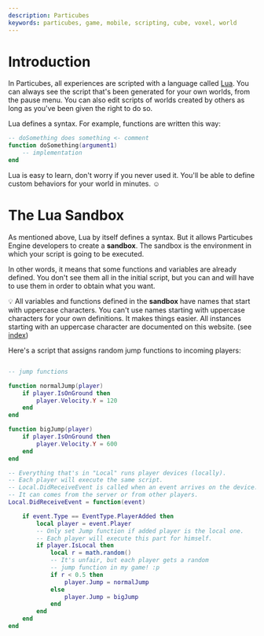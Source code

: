 ```yaml
---
description: Particubes
keywords: particubes, game, mobile, scripting, cube, voxel, world
---
```


# Introduction

In Particubes, all experiences are scripted with a language called [Lua](https://www.lua.org). You can always see the script that's been generated for your own worlds, from the pause menu. You can also edit scripts of worlds created by others as long as you've been given the right to do so.

Lua defines a syntax. For example, functions are written this way: 

```lua
-- doSomething does something <- comment
function doSomething(argument1)
	-- implementation
end
```

Lua is easy to learn, don't worry if you never used it. You'll be able to define custom behaviors for your world in minutes. ☺️

# The Lua Sandbox

As mentioned above, Lua by itself defines a syntax. But it allows Particubes Engine developers to create a **sandbox**. The sandbox is the environment in which your script is going to be executed. 

In other words, it means that some functions and variables are already defined. You don't see them all in the initial script, but you can and will have to use them in order to obtain what you want.

💡 All variables and functions defined in the **sandbox** have names that start with uppercase characters. You can't use names starting with uppercase characters for your own definitions. It makes things easier. All instances starting with an uppercase character are documented on this website. (see [index](/reference))

Here's a script that assigns random jump functions to incoming players:

```lua

-- jump functions

function normalJump(player)
    if player.IsOnGround then
        player.Velocity.Y = 120
    end
end

function bigJump(player)
    if player.IsOnGround then
        player.Velocity.Y = 600
    end
end

-- Everything that's in "Local" runs player devices (locally).
-- Each player will execute the same script.
-- Local.DidReceiveEvent is called when an event arrives on the device.
-- It can comes from the server or from other players.
Local.DidReceiveEvent = function(event)

	if event.Type == EventType.PlayerAdded then
		local player = event.Player
		-- Only set Jump function if added player is the local one.
		-- Each player will execute this part for himself.
		if player.IsLocal then
			local r = math.random()
			-- It's unfair, but each player gets a random
			-- jump function in my game! :p
			if r < 0.5 then 
                player.Jump = normalJump
			else 
                player.Jump = bigJump
			end
		end
	end
end
```






